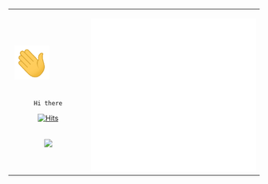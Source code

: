 <div align="center">
  <table>
    <tr>
      <td align="center">        
        <br />
        ㅤㅤㅤㅤㅤㅤㅤㅤㅤㅤ<img src="https://raw.githubusercontent.com/ABSphreak/ABSphreak/master/gifs/Hi.gif" width="70px"/>ㅤㅤㅤㅤㅤㅤㅤㅤㅤㅤㅤㅤ
        <p>
          <code>Hi there</code>
          
[![Hits](https://hits.seeyoufarm.com/api/count/incr/badge.svg?url=https%3A%2F%2Fgithub.com%2Fparkgang&count_bg=%2379C83D&title_bg=%23555555&icon=&icon_color=%23E7E7E7&title=hits&edge_flat=false)](https://hits.seeyoufarm.com)
<br />
<br />
<br />
<img src="https://github-readme-stats.vercel.app/api?username=parkgang&show_icons=true&count_private=true&theme=github_dark_dimmed&hide_border=true&bg_color=00000000&hide_rank=true">
        </p>
      </td>
      <td align="center">
        <br />
        <img src="/github-metrics.svg" width="100%"/>
      </td>
    </tr>
  </table>
</div>
